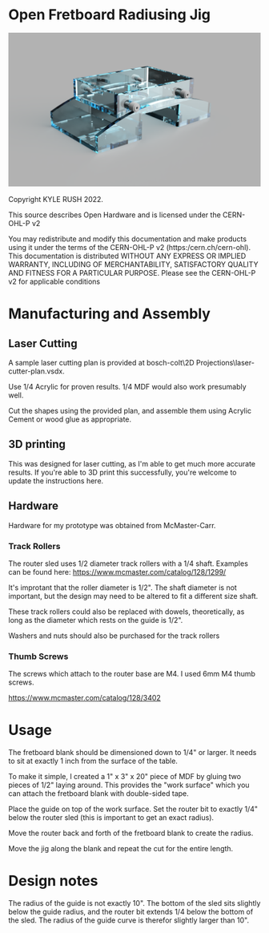 # Open Fretboard Radiusing Jig

![Fretboard radius jig render](./bosch-colt/Renders/freatboard-radiusing-jig-render.png)

Copyright KYLE RUSH 2022.

This source describes Open Hardware and is licensed under the CERN-OHL-P
v2

You may redistribute and modify this documentation and make products
using it under the terms of the CERN-OHL-P v2 (https:/cern.ch/cern-ohl).
This documentation is distributed WITHOUT ANY EXPRESS OR IMPLIED
WARRANTY, INCLUDING OF MERCHANTABILITY, SATISFACTORY QUALITY
AND FITNESS FOR A PARTICULAR PURPOSE. Please see the CERN-OHL-P v2
for applicable conditions

# Manufacturing and Assembly

## Laser Cutting

A sample laser cutting plan is provided at bosch-colt\2D Projections\laser-cutter-plan.vsdx.

Use 1/4 Acrylic for proven results. 1/4 MDF would also work presumably well.

Cut the shapes using the provided plan, and assemble them using Acrylic Cement or wood glue as appropriate.

## 3D printing

This was designed for laser cutting, as I'm able to get much more accurate results. If you're able to 3D print this successfully, you're welcome to update the instructions here.

## Hardware

Hardware for my prototype was obtained from McMaster-Carr. 

### Track Rollers

The router sled uses 1/2 diameter track rollers with a 1/4 shaft. Examples can be found here: https://www.mcmaster.com/catalog/128/1299/

It's improtant that the roller diameter is 1/2". The shaft diameter is not important, but the design may need to be altered to fit a different size shaft.

These track rollers could also be replaced with dowels, theoretically, as long as the diameter which rests on the guide is 1/2".

Washers and nuts should also be purchased for the track rollers

### Thumb Screws

The screws which attach to the router base are M4. I used 6mm M4 thumb screws.

https://www.mcmaster.com/catalog/128/3402

# Usage

The fretboard blank should be dimensioned down to 1/4" or larger. It needs to sit at exactly 1 inch from the surface of the table.

To make it simple, I created a 1" x 3" x 20" piece of MDF by gluing two pieces of 1/2" laying around. This provides the "work surface" which you can attach the fretboard blank with double-sided tape.

Place the guide on top of the work surface. Set the router bit to exactly 1/4" below the router sled (this is important to get an exact radius).

Move the router back and forth of the fretboard blank to create the radius.

Move the jig along the blank and repeat the cut for the entire length.

# Design notes

The radius of the guide is not exactly 10". The bottom of the sled sits slightly below the guide radius, and the router bit extends 1/4 below the bottom of the sled. The radius of the guide curve is therefor slightly larger than 10".
